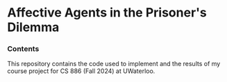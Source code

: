 # Affective Agents in the Prisoner's Dilemma

### Contents

This repository contains the code used to implement and the results of my course project for CS 886 (Fall 2024) at UWaterloo.
